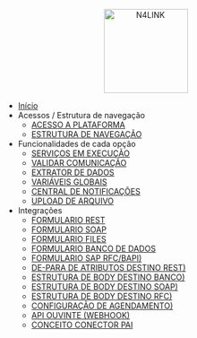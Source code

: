 <p align="center">
  <img src="/n4link-wiki/assets/logos/logo-n4link.png" alt="N4LINK" width="150" />
</p>


* [Início](/docs/README.md)
* Acessos / Estrutura de navegação
  * [ACESSO A PLATAFORMA](/docs/acesso.md)
  * [ESTRUTURA DE NAVEGAÇÃO](/docs/navegacao.md)
* Funcionalidades de cada opção
  * [SERVIÇOS EM EXECUÇÃO](/docs/servicos.md)
  * [VALIDAR COMUNICAÇÃO](/docs/validar.md)
  * [EXTRATOR DE DADOS](/docs/extrator.md)
  * [VARIÁVEIS GLOBAIS](/docs/variaveis.md)
  * [CENTRAL DE NOTIFICAÇÕES](/docs/central.md)
  * [UPLOAD DE ARQUIVO](/docs/upload.md)
* Integrações
  * [FORMULARIO REST](/docs/rest.md)
  * [FORMULARIO SOAP](/docs/soap.md)
  * [FORMULARIO FILES](/docs/file.md)
  * [FORMULARIO BANCO DE DADOS](/docs/banco.md)
  * [FORMULARIO SAP RFC/BAPI)](/docs/rfc.md)
  * [DE-PARA DE ATRIBUTOS DESTINO REST)](/docs/depararest.md)
  * [ESTRUTURA DE BODY DESTINO BANCO)](/docs/bodybanco.md)
  * [ESTRUTURA DE BODY DESTINO SOAP)](/docs/bodysoap.md)
  * [ESTRUTURA DE BODY DESTINO RFC)](/docs/bodyrfc.md)
  * [CONFIGURAÇÃO DE AGENDAMENTO)](/docs/agendamento.md)
  * [API OUVINTE (WEBHOOK)](/docs/conectorouvinte.md)
  * [CONCEITO CONECTOR PAI](/docs/conectorpai.md)
